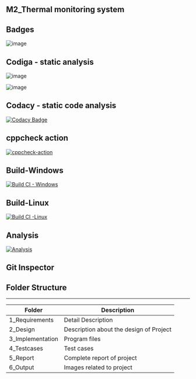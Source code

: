 ## M2_Thermal monitoring system
## Badges

![image](https://user-images.githubusercontent.com/101272208/164586666-2be7e792-ee98-400e-a12e-d39a4de2cbf5.png)

## Codiga - static analysis
![image](https://user-images.githubusercontent.com/101272208/164586481-a70fa851-0654-4e77-8698-5b2a5e53632e.png)

![image](https://user-images.githubusercontent.com/101272208/164586445-22f7ffb6-c348-46fc-bf3b-8fcb351c13d7.png)

## Codacy - static code analysis
[![Codacy Badge](https://app.codacy.com/project/badge/Grade/304c265dd1ae4e34a3c86f5a508822cb)](https://www.codacy.com/gh/Kavya1-2-3/M2_Thermal-monitoring-system/dashboard?utm_source=github.com&amp;utm_medium=referral&amp;utm_content=Kavya1-2-3/M2_Thermal-monitoring-system&amp;utm_campaign=Badge_Grade)

## cppcheck action
[![cppcheck-action](https://github.com/Kavya1-2-3/M2_Thermal-monitoring-system/actions/workflows/c-cpp.yml/badge.svg)](https://github.com/Kavya1-2-3/M2_Thermal-monitoring-system/actions/workflows/c-cpp.yml)

## Build-Windows
[![Build CI - Windows](https://github.com/Kavya1-2-3/M2_Thermal-monitoring-system/actions/workflows/Build_Windows.yml/badge.svg)](https://github.com/Kavya1-2-3/M2_Thermal-monitoring-system/actions/workflows/Build_Windows.yml)

## Build-Linux 
[![Build CI -Linux](https://github.com/Kavya1-2-3/M2_Thermal-monitoring-system/actions/workflows/Build_Linux.yml/badge.svg)](https://github.com/Kavya1-2-3/M2_Thermal-monitoring-system/actions/workflows/Build_Linux.yml)

## Analysis
[![Analysis](https://github.com/Kavya1-2-3/M2_Thermal-monitoring-system/actions/workflows/Analysis.yml/badge.svg)](https://github.com/Kavya1-2-3/M2_Thermal-monitoring-system/actions/workflows/Analysis.yml)

## Git Inspector

## Folder Structure

---

| Folder            | Description                                  |
| ----------------- | -------------------------------------------- |
| 1_Requirements    | Detail Description                           |
| 2_Design          | Description about the design of Project      |
| 3_Implementation  | Program files                                |
| 4_Testcases       | Test cases                                   |
| 5_Report          | Complete report of project                   |
| 6_Output          | Images related to project                    |
